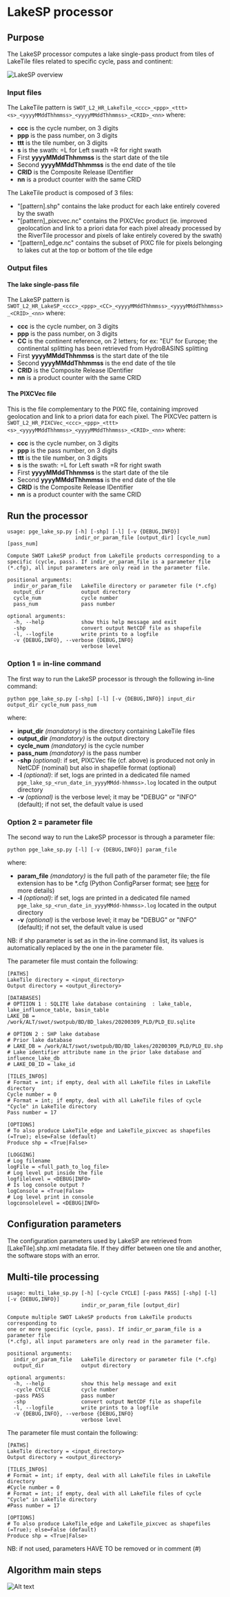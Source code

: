 # LakeSP processor

## Purpose
The LakeSP processor computes a lake single-pass product from tiles of LakeTile files related to specific cycle, pass and continent:

![LakeSP overview](overview_lake_sp.png)

### Input files
The LakeTile pattern is ```SWOT_L2_HR_LakeTile_<ccc>_<ppp>_<ttt><s>_<yyyyMMddThhmmss>_<yyyyMMddThhmmss>_<CRID>_<nn>``` where:
* __ccc__ is the cycle number, on 3 digits
* __ppp__ is the pass number, on 3 digits
* __ttt__ is the tile number, on 3 digits
* __s__ is the swath: =L for Left swath =R for right swath
* First __yyyyMMddThhmmss__ is the start date of the tile
* Second __yyyyMMddThhmmss__ is the end date of the tile
* __CRID__ is the Composite Release IDentifier
* __nn__ is a product counter with the same CRID

The LakeTile product is composed of 3 files:
* "[pattern].shp" contains the lake product for each lake entirely covered by the swath
* "[pattern]_pixcvec.nc" contains the PIXCVec product (ie. improved geolocation and link to a priori data for each pixel already processed by the RiverTile processor and pixels of lake entirely covered by the swath)
* "[pattern]_edge.nc" contains the subset of PIXC file for pixels belonging to lakes cut at the top or bottom of the tile edge

### Output files

#### The lake single-pass file
The LakeSP pattern is ```SWOT_L2_HR_LakeSP_<ccc>_<ppp>_<CC>_<yyyyMMddThhmmss>_<yyyyMMddThhmmss>_<CRID>_<nn>``` where:
* __ccc__ is the cycle number, on 3 digits
* __ppp__ is the pass number, on 3 digits
* __CC__ is the continent reference, on 2 letters; for ex: "EU" for Europe; the continental splitting has been retrieved from HydroBASINS splitting
* First __yyyyMMddThhmmss__ is the start date of the tile
* Second __yyyyMMddThhmmss__ is the end date of the tile
* __CRID__ is the Composite Release IDentifier
* __nn__ is a product counter with the same CRID

#### The PIXCVec file
This is the file complementary to the PIXC file, containing improved geolocation and link to a priori data for each pixel.
The PIXCVec pattern is ```SWOT_L2_HR_PIXCVec_<ccc>_<ppp>_<ttt><s>_<yyyyMMddThhmmss>_<yyyyMMddThhmmss>_<CRID>_<nn>``` where:
* __ccc__ is the cycle number, on 3 digits
* __ppp__ is the pass number, on 3 digits
* __ttt__ is the tile number, on 3 digits
* __s__ is the swath: =L for Left swath =R for right swath
* First __yyyyMMddThhmmss__ is the start date of the tile
* Second __yyyyMMddThhmmss__ is the end date of the tile
* __CRID__ is the Composite Release IDentifier
* __nn__ is a product counter with the same CRID

## Run the processor
```
usage: pge_lake_sp.py [-h] [-shp] [-l] [-v {DEBUG,INFO}]
                      indir_or_param_file [output_dir] [cycle_num] [pass_num]

Compute SWOT LakeSP product from LakeTile products corresponding to a specific (cycle, pass). If indir_or_param_file is a parameter file (*.cfg), all input parameters are only read in the parameter file.

positional arguments:
  indir_or_param_file   LakeTile directory or parameter file (*.cfg)
  output_dir            output directory
  cycle_num             cycle number
  pass_num              pass number

optional arguments:
  -h, --help            show this help message and exit
  -shp                  convert output NetCDF file as shapefile
  -l, --logfile         write prints to a logfile
  -v {DEBUG,INFO}, --verbose {DEBUG,INFO}     
  						verbose level
```

### Option 1 = in-line command
The first way to run the LakeSP processor is through the following in-line command:
```
python pge_lake_sp.py [-shp] [-l] [-v {DEBUG,INFO}] input_dir output_dir cycle_num pass_num
```
where:
* __input_dir__ *(mandatory)* is the directory containing LakeTile files
* __output_dir__ *(mandatory)* is the output directory
* __cycle_num__ *(mandatory)* is the cycle number
* __pass_num__ *(mandatory)* is the pass number
* __-shp__ *(optional)*: if set, PIXCVec file (cf. above) is produced not only in NetCDF (nominal) but also in shapefile format (optional)
* __-l__ *(optional)*: if set, logs are printed in a dedicated file named ```pge_lake_sp_<run_date_in_yyyyMMdd-hhmmss>.log``` located in the output directory
* __-v__ *(optional)* is the verbose level; it may be "DEBUG" or "INFO" (default); if not set, the default value is used

### Option 2 = parameter file
The second way to run the LakeSP processor is through a parameter file:
```
python pge_lake_sp.py [-l] [-v {DEBUG,INFO}] param_file
```
where:
* __param_file__ *(mandatory)* is the full path of the parameter file; the file extension has to be *.cfg (Python ConfigParser format; see [here](https://docs.python.org/3/library/configparser.html) for more details)
* __-l__ *(optional)*: if set, logs are printed in a dedicated file named ```pge_lake_sp_<run_date_in_yyyyMMdd-hhmmss>.log``` located in the output directory
* __-v__ *(optional)* is the verbose level; it may be "DEBUG" or "INFO" (default); if not set, the default value is used

NB: if shp parameter is set as in the in-line command list, its values is automatically replaced by the one in the parameter file.

The parameter file must contain the following:
```
[PATHS]
LakeTile directory = <input_directory>
Output directory = <output_directory>

[DATABASES]
# OPTIION 1 : SQLITE lake database containing  : lake_table, lake_influence_table, basin_table
LAKE_DB = /work/ALT/swot/swotpub/BD/BD_lakes/20200309_PLD/PLD_EU.sqlite

# OPTION 2 : SHP lake database
# Prior lake database
# LAKE_DB = /work/ALT/swot/swotpub/BD/BD_lakes/20200309_PLD/PLD_EU.shp
# Lake identifier attribute name in the prior lake database and influence_lake_db
# LAKE_DB_ID = lake_id

[TILES_INFOS]
# Format = int; if empty, deal with all LakeTile files in LakeTile directory
Cycle number = 0
# Format = int; if empty, deal with all LakeTile files of cycle "Cycle" in LakeTile directory
Pass number = 17

[OPTIONS]
# To also produce LakeTile_edge and LakeTile_pixcvec as shapefiles (=True); else=False (default)
Produce shp = <True|False>

[LOGGING]
# Log filename
logFile = <full_path_to_log_file>
# Log level put inside the file
logfilelevel = <DEBUG|INFO>
# Is log console output ?
logConsole = <True|False>
# Log level print in console
logconsolelevel = <DEBUG|INFO>

```

## Configuration parameters
The configuration parameters used by LakeSP are retrieved from [LakeTile].shp.xml metadata file. If they differ between one tile and another, the software stops with an error.


## Multi-tile processing
```
usage: multi_lake_sp.py [-h] [-cycle CYCLE] [-pass PASS] [-shp] [-l] [-v {DEBUG,INFO}]
                        indir_or_param_file [output_dir]

Compute multiple SWOT LakeSP products from LakeTile products corresponding to
one or more specific (cycle, pass). If indir_or_param_file is a parameter file
(*.cfg), all input parameters are only read in the parameter file.

positional arguments:
  indir_or_param_file   LakeTile directory or parameter file (*.cfg)
  output_dir            output directory

optional arguments:
  -h, --help            show this help message and exit
  -cycle CYCLE          cycle number
  -pass PASS            pass number
  -shp                  convert output NetCDF file as shapefile
  -l, --logfile         write prints to a logfile
  -v {DEBUG,INFO}, --verbose {DEBUG,INFO}
                        verbose level
```

The parameter file must contain the following:
```
[PATHS]
LakeTile directory = <input_directory>
Output directory = <output_directory>

[TILES_INFOS]
# Format = int; if empty, deal with all LakeTile files in LakeTile directory
#Cycle number = 0
# Format = int; if empty, deal with all LakeTile files of cycle "Cycle" in LakeTile directory
#Pass number = 17

[OPTIONS]
# To also produce LakeTile_edge and LakeTile_pixcvec as shapefiles (=True); else=False (default)
Produce shp = <True|False>
```

NB: if not used, parameters HAVE TO be removed or in comment (#)

## Algorithm main steps

![Alt text](workflowGitlab_lake_sp.png?raw=true "Workflow diagram")

